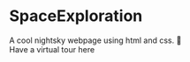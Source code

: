 # SpaceExploration
A cool nightsky webpage using html and css. 🌃</br>
Have a virtual tour <a hreaf="https://beautiful-bienenstitch-da254f.netlify.app/">here</a>
